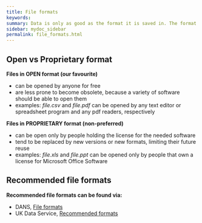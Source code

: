 ```yaml
---
title: File formats
keywords:
summary: Data is only as good as the format it is saved in. The format of a file determines which programs can be used to access it.
sidebar: mydoc_sidebar
permalink: file_formats.html
---
```


## Open vs Proprietary format

**Files in OPEN format (our favourite)**<br/>
* can be opened by anyone for free
* are less prone to become obsolete, because a variety of software should be able to open them
* examples: *file.csv* and *file.pdf* can be opened by any text editor or spreadsheet program and any pdf readers, respectively

**Files in PROPRIETARY format (non-preferred)**<br>
* can be open only by people holding the license for the needed software
* tend to be replaced by new versions or new formats, limiting their future reuse
* examples: *file.xls* and *file.ppt* can be opened only by people that own a license for Microsoft Office Software

## Recommended file formats

**Recommended file formats can be found via:**<br>
* DANS, [File formats](https://dans.knaw.nl/en/about/services/easy/information-about-depositing-data/before-depositing/file-formats)
* UK Data Service, [Recommended formats](https://www.ukdataservice.ac.uk/manage-data/format/recommended-formats)
